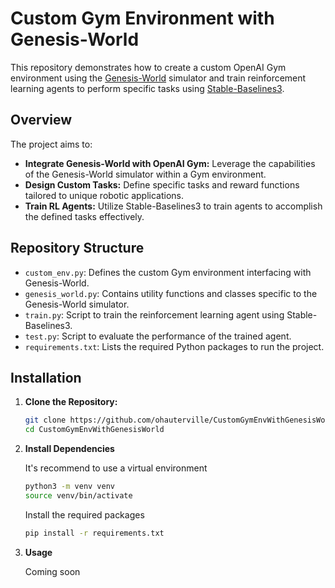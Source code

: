 # Custom Gym Environment with Genesis-World

This repository demonstrates how to create a custom OpenAI Gym environment using the [Genesis-World](https://github.com/Genesis-World/Genesis-World) simulator and train reinforcement learning agents to perform specific tasks using [Stable-Baselines3](https://stable-baselines3.readthedocs.io/).

## Overview

The project aims to:

- **Integrate Genesis-World with OpenAI Gym:** Leverage the capabilities of the Genesis-World simulator within a Gym environment.
- **Design Custom Tasks:** Define specific tasks and reward functions tailored to unique robotic applications.
- **Train RL Agents:** Utilize Stable-Baselines3 to train agents to accomplish the defined tasks effectively.

## Repository Structure

- `custom_env.py`: Defines the custom Gym environment interfacing with Genesis-World.
- `genesis_world.py`: Contains utility functions and classes specific to the Genesis-World simulator.
- `train.py`: Script to train the reinforcement learning agent using Stable-Baselines3.
- `test.py`: Script to evaluate the performance of the trained agent.
- `requirements.txt`: Lists the required Python packages to run the project.

## Installation

1. **Clone the Repository:**

   ```bash
   git clone https://github.com/ohauterville/CustomGymEnvWithGenesisWorld.git
   cd CustomGymEnvWithGenesisWorld

2. **Install Dependencies**

    It's recommend to use a virtual environment

    ```bash
    python3 -m venv venv
    source venv/bin/activate
    ```

    Install the required packages

    ```bash
    pip install -r requirements.txt
    ```

3. **Usage**

    Coming soon

